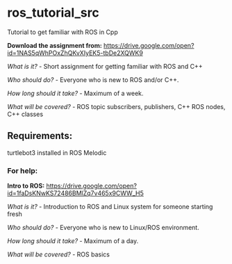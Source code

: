 # ros_tutorial_src
Tutorial to get familiar with ROS in Cpp

**Download the assignment from:** https://drive.google.com/open?id=1NAS5qWhPOxZhQKvXIyEK5-tbDe2XQWK9


*What is it? -* Short assignment for getting familiar with ROS and C++

*Who should do? -* Everyone who is new to ROS and/or C++.

*How long should it take? -* Maximum of a week.

*What will be covered? -* ROS topic subscribers, publishers, C++ ROS nodes, C++ classes


## Requirements:
turtlebot3 installed in ROS Melodic

### For help:
**Intro to ROS:** https://drive.google.com/open?id=1faDsKNwKS72486BMlZq7v465x9CWW_H5

*What is it? -* Introduction to ROS and Linux system for someone starting fresh

*Who should do? -* Everyone who is new to Linux/ROS environment.

*How long should it take? -* Maximum of a day.

*What will be covered? -* ROS basics
